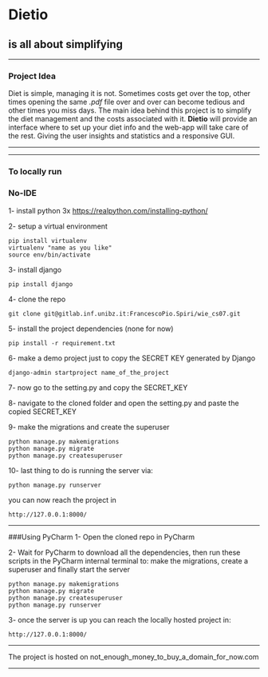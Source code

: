 # Dietio
## is all about simplifying
***

### Project Idea
Diet is simple, managing it is not.
Sometimes costs get over the top, other times opening the same *.pdf* file over and over can become tedious and other times you miss days.
The main idea behind this project is to simplify the diet management and the costs associated with it. 
**Dietio** will provide an interface where to set up your diet info and the web-app will take care of the rest. Giving the user insights and statistics and a responsive GUI.
***
***
### To locally run
### No-IDE
1- install python 3x https://realpython.com/installing-python/ 

2- setup a virtual environment
    
    pip install virtualenv
    virtualenv "name as you like"
    source env/bin/activate
3- install django

    pip install django

4- clone the repo

    git clone git@gitlab.inf.unibz.it:FrancescoPio.Spiri/wie_cs07.git
5- install the project dependencies (none for now)

    pip install -r requirement.txt
6- make a demo project just to copy the SECRET KEY generated by Django

    django-admin startproject name_of_the_project
7- now go to the setting.py and copy the SECRET_KEY

8- navigate to the cloned folder and open the setting.py and paste the copied SECRET_KEY

9- make the migrations and create the superuser
    
    python manage.py makemigrations
    python manage.py migrate
    python manage.py createsuperuser
10- last thing to do is running the server via:
    
    python manage.py runserver
you can now reach the project in 
    
    http://127.0.0.1:8000/

***
###Using PyCharm
1- Open the cloned repo in PyCharm

2-  Wait for PyCharm to download all the dependencies, then run these scripts in the PyCharm internal terminal to:
make the migrations, create a superuser and finally start the server

    python manage.py makemigrations
    python manage.py migrate
    python manage.py createsuperuser
    python manage.py runserver

3- once the server is up you can reach the locally hosted project in:

    http://127.0.0.1:8000/

***

The project is hosted on not_enough_money_to_buy_a_domain_for_now.com

***
    
    
